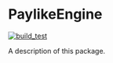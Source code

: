 # PaylikeEngine

[![build_test](https://github.com/kocsislaci/swift-engine/actions/workflows/build_test.yml/badge.svg?branch=main)](https://github.com/kocsislaci/swift-engine/actions/workflows/build_test.yml)

A description of this package.
